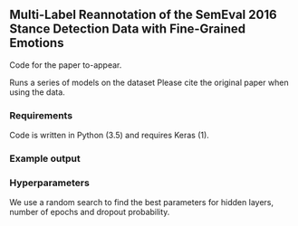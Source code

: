 ## Multi-Label Reannotation of the SemEval 2016 Stance Detection Data with Fine-Grained Emotions
Code for the paper to-appear.

Runs a series of models on the dataset
Please cite the original paper when using the data.

### Requirements
Code is written in Python (3.5) and requires Keras (1).



### Example output



### Hyperparameters
We use a random search to find the best parameters for hidden layers, number of epochs and dropout probability.


